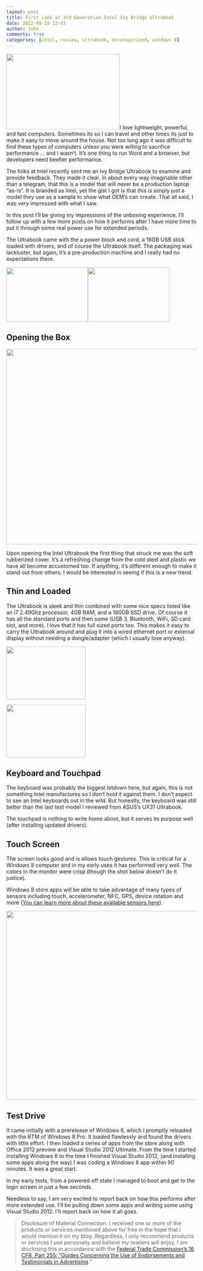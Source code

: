 ```yaml
---
layout: post
title: First Look at 3rd Generation Intel Ivy Bridge Ultrabook
date: 2012-09-19 12:03
author: John
comments: true
categories: [intel, review, ultrabook, Uncategorized, windows 8]
---
```

<a href="http://images.johnpapa.net/wp-content/uploads/2012/09/DSC_2223.png"><img class="size-medium wp-image-7591 alignright" style="color: #333333; font-style: normal; line-height: 24px;" title="DSC_2223" src="http://images.johnpapa.net/wp-content/uploads/2012/09/DSC_2223-300x200.png" alt="" width="300" height="200" /></a>I love lightweight, powerful, and fast computers. Sometimes its so I can travel and other times its just to make it easy to move around the house. Not too long ago it was difficult to find these types of computers unless you were willing to sacrifice performance … and I wasn’t. It’s one thing to run Word and a browser, but developers need beefier performance.

The folks at Intel recently sent me an Ivy Bridge Ultrabook to examine and provide feedback. They made it clear, in about every way imaginable other than a telegram, that this is a model that will never be a production laptop “as-is”. It is branded as Intel, yet the gist I got is that this is simply just a model they use as a sample to show what OEM’s can create. That all said, I was very impressed with what I saw.

In this post I’ll be giving my impressions of the unboxing experience. I’ll follow up with a few more posts on how it performs after I have more time to put it through some real power use for extended periods.

The Ultrabook came with the a power block and cord, a 16GB USB stick loaded with drivers, and of course the Ultrabook itself. The packaging was lackluster, but again, it’s a pre-production machine and I really had no expectations there.

<a href="http://images.johnpapa.net/wp-content/uploads/2012/09/DSC_2205.png"><img class="alignleft  wp-image-7601" title="DSC_2205" src="http://images.johnpapa.net/wp-content/uploads/2012/09/DSC_2205-300x200.png" alt="" width="216" height="144" /></a><a href="http://images.johnpapa.net/wp-content/uploads/2012/09/DSC_2207.png"><img class="alignright  wp-image-7611" style="color: #333333; font-style: normal; line-height: 24px;" title="DSC_2207" src="http://images.johnpapa.net/wp-content/uploads/2012/09/DSC_2207-300x200.png" alt="" width="216" height="144" /></a>
<div></div>
<h2>Opening the Box</h2>
<a href="http://images.johnpapa.net/wp-content/uploads/2012/09/DSC_2209.png"><img class="aligncenter size-full wp-image-7621" title="DSC_2209" src="http://images.johnpapa.net/wp-content/uploads/2012/09/DSC_2209.png" alt="" width="774" height="518" /></a>

Upon opening the Intel Ultrabook the first thing that struck me was the soft rubberized cover. It’s a refreshing change from the cold steel and plastic we have all become accustomed too. If anything, it’s different enough to make it stand out from others. I would be interested in seeing if this is a new trend.
<h2>Thin and Loaded</h2>
The Ultrabook is sleek and thin combined with some nice specs listed like an i7 2.49Ghz processor, 4GB RAM, and a 180GB SSD drive. Of course it has all the standard ports and then some (USB 3, Bluetooth, WiFi, SD card slot, and more). I love that it has full sized ports too. This makes it easy to carry the Ultrabook around and plug it into a wired ethernet port or external display without needing a dongle/adapter (which I usually lose anyway).

<a href="http://images.johnpapa.net/wp-content/uploads/2012/09/DSC_2214.png"><img class="alignleft  wp-image-7641" title="DSC_2214" src="http://images.johnpapa.net/wp-content/uploads/2012/09/DSC_2214-300x200.png" alt="" width="210" height="140" /></a>

<a href="http://images.johnpapa.net/wp-content/uploads/2012/09/DSC_2215.png"><img class="alignright  wp-image-7631" style="color: #333333; font-style: normal; line-height: 24px;" title="DSC_2215" src="http://images.johnpapa.net/wp-content/uploads/2012/09/DSC_2215-300x200.png" alt="" width="210" height="140" /></a>
<h2>Keyboard and Touchpad</h2>
The keyboard was probably the biggest letdown here, but again, this is not something Intel manufactures so I don’t hold it against them. I don’t expect to see an Intel keyboards out in the wild. But honestly, the keyboard was still better than the last test model I reviewed from ASUS’s UX31 Ultrabook.

The touchpad is nothing to write home about, but it serves its purpose well (after installing updated drivers).
<h2>Touch Screen</h2>
The screen looks good and is allows touch gestures. This is critical for a Windows 8 computer and in my early uses it has performed very well. The colors in the monitor were crisp (though the shot below doesn’t do it justice).

Windows 8 store apps will be able to take advantage of many types of sensors including touch, accelerometer, NFC, GPS, device rotation and more (<a href="http://software.intel.com/en-us/articles/ultrabook-and-tablet-windows-8-sensors-development-guide/">You can learn more about these available sensors here</a>).

<a href="http://images.johnpapa.net/wp-content/uploads/2012/09/DSC_2212.png"><img class="aligncenter size-full wp-image-7651" title="DSC_2212" src="http://images.johnpapa.net/wp-content/uploads/2012/09/DSC_2212.png" alt="" width="762" height="500" /></a>
<h2>Test Drive</h2>
It came initially with a prerelease of Windows 8, which I promptly reloaded with the RTM of Windows 8 Pro. It loaded flawlessly and found the drivers with little effort. I then loaded a series of apps from the store along with Office 2012 preview and Visual Studio 2012 Ultimate. From the time I started installing Windows 8 to the time I finished Visual Studio 2012, (and installing some apps along the way) I was coding a Windows 8 app within 90 minutes. It was a great start.

In my early tests, from a powered off state I managed to boot and get to the login screen in just a few seconds.

Needless to say, I am very excited to report back on how this performs after more extended use. I'll be pulling down some apps and writing some using Visual Studio 2012. I'll report back on how it all goes.
<blockquote>Disclosure of Material Connection: I received one or more of the products or services mentioned above for free in the hope that I would mention it on my blog. Regardless, I only recommend products or services I use personally and believe my readers will enjoy. I am disclosing this in accordance with the <a href="http://www.gpo.gov/fdsys/pkg/CFR-2003-title16-vol1/content-detail.html">Federal Trade Commission’s 16 CFR, Part 255: “Guides Concerning the Use of Endorsements and Testimonials in Advertising</a>.”</blockquote>
